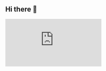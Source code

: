 ## Hi there 👋

<iframe src="https://tryhackme.com/api/v2/badges/public-profile?userPublicId=3542995" style='border:none;'></iframe>


<!--
**Matthew-Miles/Matthew-Miles** is a ✨ _special_ ✨ repository because its `README.md` (this file) appears on your GitHub profile.

Here are some ideas to get you started:
- Banners: leetcode, tryhackme, etc
- I’m currently working on ...
- I’m currently learning ...
- I’m looking to collaborate on ...
- I’m looking for help with ...
- Ask me about ...
- How to reach me: ...
- Fun fact: ...
-->
